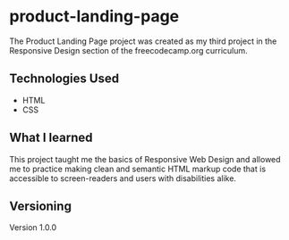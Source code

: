 # product-landing-page

The Product Landing Page project was created as my third project in the Responsive Design section of the freecodecamp.org curriculum. 

## Technologies Used

* HTML 
* CSS

## What I learned

This project taught me the basics of Responsive Web Design and allowed me to practice making clean and semantic HTML markup code that is accessible to screen-readers and users with disabilities alike. 


## Versioning 

Version 1.0.0
